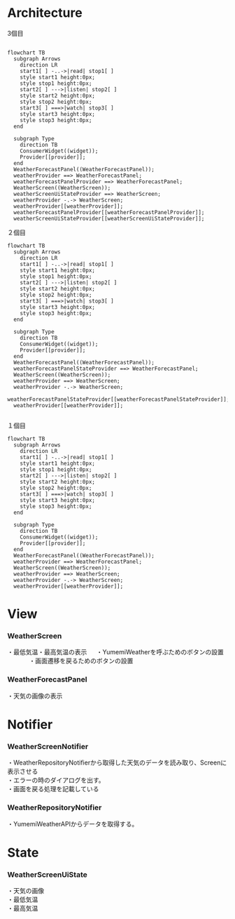# Architecture


3個目  

```mermaid

flowchart TB
  subgraph Arrows
    direction LR
    start1[ ] -..->|read| stop1[ ]
    style start1 height:0px;
    style stop1 height:0px;
    start2[ ] --->|listen| stop2[ ]
    style start2 height:0px;
    style stop2 height:0px; 
    start3[ ] ===>|watch| stop3[ ]
    style start3 height:0px;
    style stop3 height:0px; 
  end

  subgraph Type
    direction TB
    ConsumerWidget((widget));
    Provider[[provider]];
  end
  WeatherForecastPanel((WeatherForecastPanel));
  weatherProvider ==> WeatherForecastPanel;
  weatherForecastPanelProvider ==> WeatherForecastPanel;
  WeatherScreen((WeatherScreen));
  weatherScreenUiStateProvider ==> WeatherScreen;
  weatherProvider -.-> WeatherScreen;
  weatherProvider[[weatherProvider]];
  weatherForecastPanelProvider[[weatherForecastPanelProvider]];
  weatherScreenUiStateProvider[[weatherScreenUiStateProvider]];
```


２個目

```mermaid
flowchart TB
  subgraph Arrows
    direction LR
    start1[ ] -..->|read| stop1[ ]
    style start1 height:0px;
    style stop1 height:0px;
    start2[ ] --->|listen| stop2[ ]
    style start2 height:0px;
    style stop2 height:0px; 
    start3[ ] ===>|watch| stop3[ ]
    style start3 height:0px;
    style stop3 height:0px; 
  end

  subgraph Type
    direction TB
    ConsumerWidget((widget));
    Provider[[provider]];
  end
  WeatherForecastPanel((WeatherForecastPanel));
  weatherForecastPanelStateProvider ==> WeatherForecastPanel;
  WeatherScreen((WeatherScreen));
  weatherProvider ==> WeatherScreen;
  weatherProvider -.-> WeatherScreen;
  weatherForecastPanelStateProvider[[weatherForecastPanelStateProvider]];
  weatherProvider[[weatherProvider]];


```

１個目

```mermaid
flowchart TB
  subgraph Arrows
    direction LR
    start1[ ] -..->|read| stop1[ ]
    style start1 height:0px;
    style stop1 height:0px;
    start2[ ] --->|listen| stop2[ ]
    style start2 height:0px;
    style stop2 height:0px; 
    start3[ ] ===>|watch| stop3[ ]
    style start3 height:0px;
    style stop3 height:0px; 
  end

  subgraph Type
    direction TB
    ConsumerWidget((widget));
    Provider[[provider]];
  end
  WeatherForecastPanel((WeatherForecastPanel));
  weatherProvider ==> WeatherForecastPanel;
  WeatherScreen((WeatherScreen));
  weatherProvider ==> WeatherScreen;
  weatherProvider -.-> WeatherScreen;
  weatherProvider[[weatherProvider]];
```



# View

### WeatherScreen 
・最低気温・最高気温の表示  　
・YumemiWeatherを呼ぶためのボタンの設置  　   　　
・画面遷移を戻るためのボタンの設置  　　

### WeatherForecastPanel
・天気の画像の表示  


# Notifier

### WeatherScreenNotifier
・WeatherRepositoryNotifierから取得した天気のデータを読み取り、Screenに表示させる  
・エラーの時のダイアログを出す。  
・画面を戻る処理を記載している  

### WeatherRepositoryNotifier
・YumemiWeatherAPIからデータを取得する。

# State

### WeatherScreenUiState
・天気の画像  
・最低気温  
・最高気温  